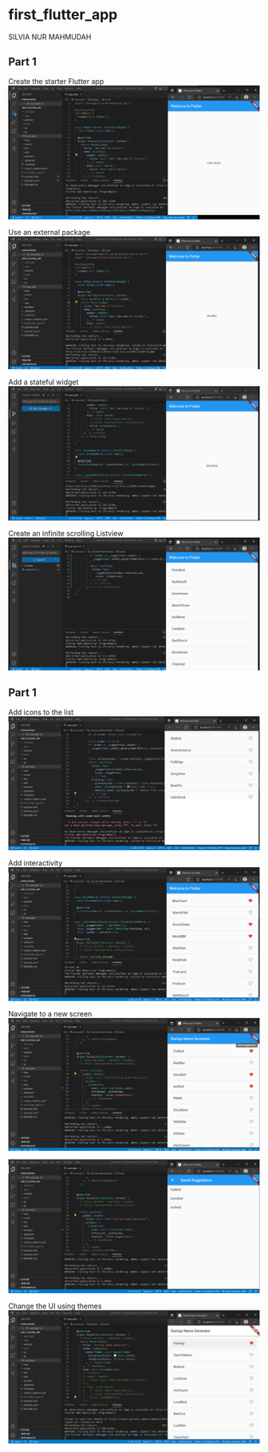 # first_flutter_app

SILVIA NUR MAHMUDAH

## Part 1
Create the starter Flutter app
![Screenshot first_flutter_app](images/01.png)

Use an external package
![Screenshot first_flutter_app](images/02.png)

Add a stateful widget
![Screenshot first_flutter_app](images/03.png)

Create an infinite scrolling Listview
![Screenshot first_flutter_app](images/04.png)

## Part 1
Add icons to the list
![Screenshot first_flutter_app](images/05.png)

Add interactivity
![Screenshot first_flutter_app](images/06.png)

Navigate to a new screen
![Screenshot first_flutter_app](images/07.png)

![Screenshot first_flutter_app](images/08.png)

Change the UI using themes
![Screenshot first_flutter_app](images/09.png)